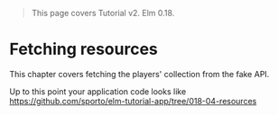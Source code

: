 > This page covers Tutorial v2. Elm 0.18.

# Fetching resources

This chapter covers fetching the players' collection from the fake API.

Up to this point your application code looks like <https://github.com/sporto/elm-tutorial-app/tree/018-04-resources>
